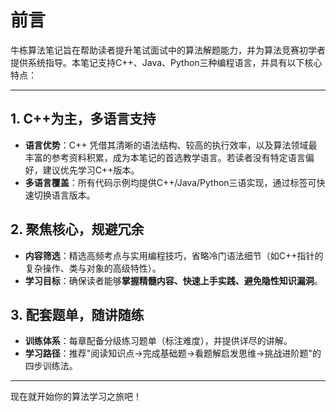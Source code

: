 # 前言

牛栋算法笔记旨在帮助读者提升笔试面试中的算法解题能力，并为算法竞赛初学者提供系统指导。本笔记支持C++、Java、Python三种编程语言，并具有以下核心特点：

---

## 1. C++为主，多语言支持

- ​**​语言优势​**​：C++ 凭借其清晰的语法结构、较高的执行效率，以及算法领域最丰富的参考资料积累，成为本笔记的首选教学语言。若读者没有特定语言偏好，建议优先学习C++版本。
- ​**​多语言覆盖​**​：所有代码示例均提供C++/Java/Python三语实现，通过标签可快速切换语言版本。

## 2. 聚焦核心，规避冗余

- ​**​内容筛选​**​：精选高频考点与实用编程技巧，省略冷门语法细节（如C++指针的复杂操作、类与对象的高级特性）。
- ​**​学习目标​**​：确保读者能够​**​掌握精髓内容、快速上手实践、避免隐性知识漏洞​**​。

## 3. 配套题单，随讲随练

- ​**​训练体系​**​：每章配备分级练习题单（标注难度），并提供详尽的讲解。
- ​**​学习路径​**​：推荐"阅读知识点→完成基础题→看题解启发思维→挑战进阶题"的四步训练法。

---

现在就开始你的算法学习之旅吧！

